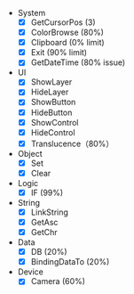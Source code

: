 - System
  - [x] GetCursorPos (3)
  - [x] ColorBrowse (80%)
  - [x] Clipboard (0% limit)
  - [x] Exit (90% limit)
  - [x] GetDateTime (80% issue)
- UI
  - [x] ShowLayer
  - [x] HideLayer
  - [x] ShowButton
  - [x] HideButton
  - [x] ShowControl
  - [x] HideControl
  - [x] Translucence（80%）
- Object
  - [x] Set
  - [x] Clear
- Logic
  - [x] IF (99%)
- String
  - [x] LinkString
  - [x] GetAsc
  - [x] GetChr
- Data
  - [x] DB (20%)
  - [x] BindingDataTo (20%)
- Device
  - [x] Camera (60%)
